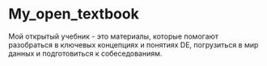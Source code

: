 # My_open_textbook

Мой открытый учебник - это материалы, которые помогают разобраться в ключевых концепциях и понятиях DE, погрузиться в мир данных и подготовиться к собеседованиям.
